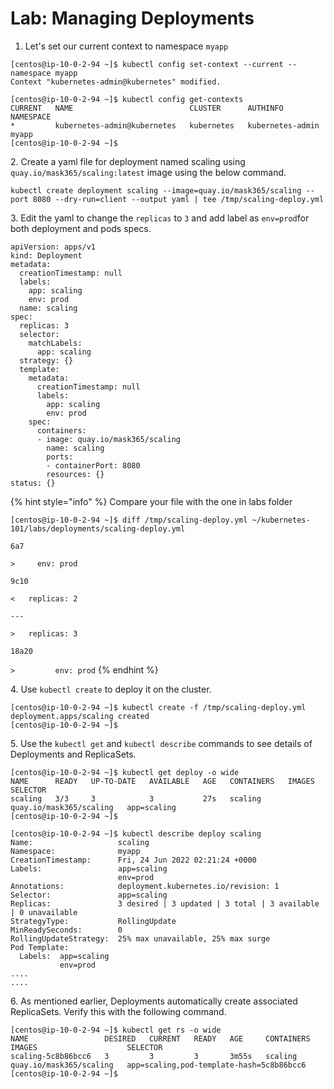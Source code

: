 # Lab: Managing Deployments

1. Let's set our current context to namespace `myapp`

```
[centos@ip-10-0-2-94 ~]$ kubectl config set-context --current --namespace myapp
Context "kubernetes-admin@kubernetes" modified. 
```

```
[centos@ip-10-0-2-94 ~]$ kubectl config get-contexts 
CURRENT   NAME                          CLUSTER      AUTHINFO           NAMESPACE
*         kubernetes-admin@kubernetes   kubernetes   kubernetes-admin   myapp
[centos@ip-10-0-2-94 ~]$
```

2\. Create a yaml file for deployment named scaling using `quay.io/mask365/scaling:latest` image using the below command.&#x20;

```
kubectl create deployment scaling --image=quay.io/mask365/scaling --port 8080 --dry-run=client --output yaml | tee /tmp/scaling-deploy.yml
```

3\. Edit the yaml to change the `replicas` to `3` and add label as `env=prod`for both deployment and pods specs.

```
apiVersion: apps/v1
kind: Deployment
metadata:
  creationTimestamp: null
  labels:
    app: scaling
    env: prod
  name: scaling
spec:
  replicas: 3
  selector:
    matchLabels:
      app: scaling
  strategy: {}
  template:
    metadata:
      creationTimestamp: null
      labels:
        app: scaling
        env: prod
    spec:
      containers:
      - image: quay.io/mask365/scaling
        name: scaling
        ports:
        - containerPort: 8080
        resources: {}
status: {}
```

{% hint style="info" %}
Compare your file with the one in labs folder

`[centos@ip-10-0-2-94 ~]$ diff /tmp/scaling-deploy.yml ~/kubernetes-101/labs/deployments/scaling-deploy.yml`&#x20;

`6a7`

`>     env: prod`

`9c10`

`<   replicas: 2`

`---`

`>   replicas: 3`

`18a20`

`>         env: prod`
{% endhint %}

4\. Use `kubectl create` to deploy it on the cluster.

```
[centos@ip-10-0-2-94 ~]$ kubectl create -f /tmp/scaling-deploy.yml 
deployment.apps/scaling created
[centos@ip-10-0-2-94 ~]$ 
```

5\. Use the  `kubectl get` and `kubectl describe` commands to see details of Deployments and ReplicaSets.

```
[centos@ip-10-0-2-94 ~]$ kubectl get deploy -o wide
NAME      READY   UP-TO-DATE   AVAILABLE   AGE   CONTAINERS   IMAGES                    SELECTOR
scaling   3/3     3            3           27s   scaling      quay.io/mask365/scaling   app=scaling
[centos@ip-10-0-2-94 ~]$ 
```

```
[centos@ip-10-0-2-94 ~]$ kubectl describe deploy scaling
Name:                   scaling
Namespace:              myapp
CreationTimestamp:      Fri, 24 Jun 2022 02:21:24 +0000
Labels:                 app=scaling
                        env=prod
Annotations:            deployment.kubernetes.io/revision: 1
Selector:               app=scaling
Replicas:               3 desired | 3 updated | 3 total | 3 available | 0 unavailable
StrategyType:           RollingUpdate
MinReadySeconds:        0
RollingUpdateStrategy:  25% max unavailable, 25% max surge
Pod Template:
  Labels:  app=scaling
           env=prod
....
....
```

6\. As mentioned earlier, Deployments automatically create associated ReplicaSets. Verify this with the following command.

```
[centos@ip-10-0-2-94 ~]$ kubectl get rs -o wide
NAME                 DESIRED   CURRENT   READY   AGE     CONTAINERS   IMAGES                    SELECTOR
scaling-5c8b86bcc6   3         3         3       3m55s   scaling      quay.io/mask365/scaling   app=scaling,pod-template-hash=5c8b86bcc6
[centos@ip-10-0-2-94 ~]$ 
```

